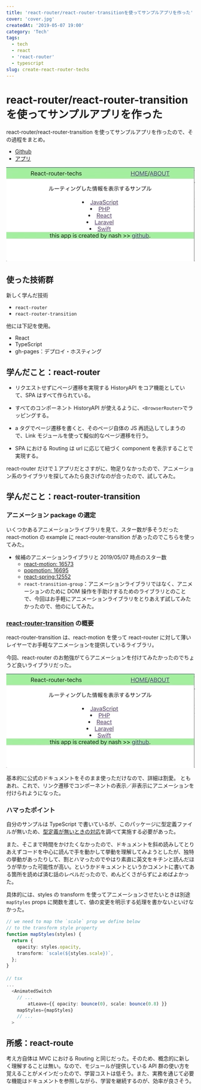 ```yaml
---
title: 'react-router/react-router-transitionを使ってサンプルアプリを作った'
cover: 'cover.jpg'
createdAt: '2019-05-07 19:00'
category: 'Tech'
tags:
  - tech
  - react
  - 'react-router'
  - typescript
slug: create-react-router-techs
---
```


# react-router/react-router-transition を使ってサンプルアプリを作った

react-router/react-router-transition を使ってサンプルアプリを作ったので、その過程をまとめ。

- [Github](https://github.com/snamiki1212/react-router-techs)
- [アプリ](https://snamiki1212.github.io/react-router-techs/)

![react-router-sample-app](1.gif)

## 使った技術群

新しく学んだ技術

- `react-router`
- `react-router-transition`

他には下記を使用。

- React
- TypeScript
- gh-pages：デプロイ・ホスティング

## 学んだこと：react-router

- リクエストせずにページ遷移を実現する HistoryAPI をコア機能としていて、SPA はすべて作られている。
- すべてのコンポーネント HistoryAPI が使えるように、`<BrowserRouter>`でラッピングする。

- a タグでページ遷移を書くと、そのページ自体の JS 再読込してしまうので、Link モジュールを使って擬似的なページ遷移を行う。

- SPA における Routing は url に応じて紐づく component を表示することで実現する。

react-router だけで１アプリだとさすがに、物足りなかったので、アニメーション系のライブラリを探してみたら良さげなのが合ったので、試してみた。

## 学んだこと：react-router-transition

### アニメーション package の選定

いくつかあるアニメーションライブラリを見て、スター数が多そうだった react-motion の example に react-router-transition があったのでこちらを使ってみた。

- 候補のアニメーションライブラリと 2019/05/07 時点のスター数
  - [react-motion: 16573](https://github.com/chenglou/react-motion)
  - [popmotion: 16695](https://github.com/popmotion/popmotion)
  - [react-spring:12552](https://github.com/react-spring/react-spring)
  - `react-transition-group`：アニメーションライブラリではなく、アニメーションのために DOM 操作を手助けするためのライブラリとのことで、今回はお手軽にアニメーションライブラリをとりあえず試してみたかったので、他のにしてみた。

### [react-router-transition](https://github.com/maisano/react-router-transition) の概要

react-router-transition は、react-motion を使って react-router に対して薄いレイヤーでお手軽なアニメーションを提供しているライブラリ。

今回、react-router のお勉強がてらアニメーションを付けてみたかったのでちょうど良いライブラリだった。

![react-router-sample-app](1.gif)

基本的に公式のドキュメントをそのまま使っただけなので、詳細は割愛。
ともあれ、これで、リンク遷移でコンポーネントの表示／非表示にアニメーションを付けられようになった。

### ハマったポイント

自分のサンプルは TypeScript で書いているが、このパッケージに型定義ファイルが無いため、[型定義が無いときの対応](https://qiita.com/Nossa/items/726cc3e67527e896ed1e)を調べて実施する必要があった。

また、そこまで時間をかけたくなかったので、ドキュメントを斜め読みしてとりあえずコードを中心に読んで手を動かして挙動を理解してみようとしたが、独特の挙動があったりして、割とハマったのでやはり素直に英文をキチンと読んだほうが早かった可能性が高い。というかドキュメントというかコメントに書いてある箇所を読めば済む話のレベルだったので、めんどくさがらずによめばよかった。

具体的には、styles の transform を使ってアニメーションさせたいときは別途`mapStyles` props に関数を渡して、値の変更を明示する処理を書かないといけなかった。

```typescript
// we need to map the `scale` prop we define below
// to the transform style property
function mapStyles(styles) {
  return {
    opacity: styles.opacity,
    transform: `scale(${styles.scale})`,
  };
}

// tsx
...
  <AnimatedSwitch
  	// ...
		atLeave={{ opacity: bounce(0), scale: bounce(0.8) }}
    mapStyles={mapStyles}
    // ...
  >
```

## 所感：react-route

考え方自体は MVC における Routing と同じだった。そのため、概念的に新しく理解することは無い。なので、モジュールが提供している API 群の使い方を覚えることがメインだったので、学習コストは低そう。また、実務を通じて必要な機能はドキュメントを参照しながら、学習を継続するのが、効率が良さそう。
